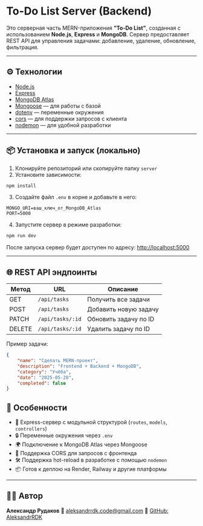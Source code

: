# To-Do List Server (Backend)

Это серверная часть MERN-приложения **"To-Do List"**, созданная с использованием **Node.js**, **Express** и **MongoDB**.
Сервер предоставляет REST API для управления задачами: добавление, удаление, обновление, фильтрация.

---

## ⚙️ Технологии

-   [Node.js](https://nodejs.org/)
-   [Express](https://expressjs.com/)
-   [MongoDB Atlas](https://www.mongodb.com/cloud/atlas)
-   [Mongoose](https://mongoosejs.com/) — для работы с базой
-   [dotenv](https://www.npmjs.com/package/dotenv) — переменные окружения
-   [cors](https://www.npmjs.com/package/cors) — для поддержки запросов с клиента
-   [nodemon](https://www.npmjs.com/package/nodemon) — для удобной разработки

---

## 📦 Установка и запуск (локально)

1. Клонируйте репозиторий или скопируйте папку `server`
2. Установите зависимости:

```bash
npm install
```

3. Создайте файл `.env` в корне и добавьте в него:

```env
MONGO_URI=ваш_ключ_от_MongoDB_Atlas
PORT=5000
```

4. Запустите сервер в режиме разработки:

```bash
npm run dev
```

После запуска сервер будет доступен по адресу:
[http://localhost:5000](http://localhost:5000)

---

## 🌐 REST API эндпоинты

| Метод  | URL              | Описание              |
| ------ | ---------------- | --------------------- |
| GET    | `/api/tasks`     | Получить все задачи   |
| POST   | `/api/tasks`     | Добавить новую задачу |
| PATCH  | `/api/tasks/:id` | Обновить задачу по ID |
| DELETE | `/api/tasks/:id` | Удалить задачу по ID  |

Пример задачи:

```json
{
    "name": "Сделать MERN-проект",
    "description": "Frontend + Backend + MongoDB",
    "category": "Учёба",
    "date": "2025-05-20",
    "completed": false
}
```

## 🧠 Особенности

-   🚀 Express-сервер с модульной структурой (`routes`, `models`, `controllers`)
-   🔒 Переменные окружения через `.env`
-   🌍 Подключение к MongoDB Atlas через Mongoose
-   🔁 Поддержка CORS для запросов с фронтенда
-   🛠 Поддержка hot-reload в разработке с помощью `nodemon`
-   📦 Готов к деплою на Render, Railway и другие платформы

---

## 👨‍💻 Автор

**Александр Рудаков**
📧 [aleksandrrdk.code@gmail.com](mailto:aleksandrrdk.code@gmail.com)
📂 [GitHub: AleksandrRDK](https://github.com/AleksandrRDK)

